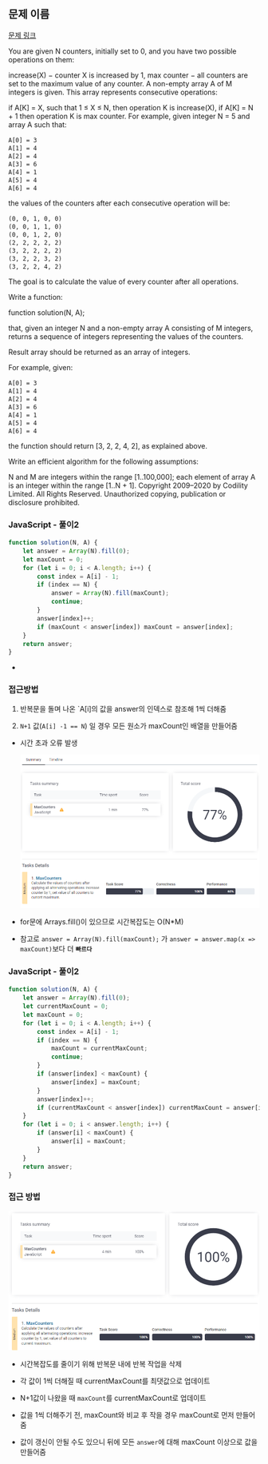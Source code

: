 ## 문제 이름

[문제 링크](https://app.codility.com/programmers/lessons/4-counting_elements/max_counters/)

You are given N counters, initially set to 0, and you have two possible operations on them:

increase(X) − counter X is increased by 1,
max counter − all counters are set to the maximum value of any counter.
A non-empty array A of M integers is given. This array represents consecutive operations:

if A[K] = X, such that 1 ≤ X ≤ N, then operation K is increase(X),
if A[K] = N + 1 then operation K is max counter.
For example, given integer N = 5 and array A such that:

    A[0] = 3
    A[1] = 4
    A[2] = 4
    A[3] = 6
    A[4] = 1
    A[5] = 4
    A[6] = 4

the values of the counters after each consecutive operation will be:

    (0, 0, 1, 0, 0)
    (0, 0, 1, 1, 0)
    (0, 0, 1, 2, 0)
    (2, 2, 2, 2, 2)
    (3, 2, 2, 2, 2)
    (3, 2, 2, 3, 2)
    (3, 2, 2, 4, 2)

The goal is to calculate the value of every counter after all operations.

Write a function:

function solution(N, A);

that, given an integer N and a non-empty array A consisting of M integers, returns a sequence of integers representing the values of the counters.

Result array should be returned as an array of integers.

For example, given:

    A[0] = 3
    A[1] = 4
    A[2] = 4
    A[3] = 6
    A[4] = 1
    A[5] = 4
    A[6] = 4

the function should return [3, 2, 2, 4, 2], as explained above.

Write an efficient algorithm for the following assumptions:

N and M are integers within the range [1..100,000];
each element of array A is an integer within the range [1..N + 1].
Copyright 2009–2020 by Codility Limited. All Rights Reserved. Unauthorized copying, publication or disclosure prohibited.

### JavaScript - 풀이2

```javascript
function solution(N, A) {
    let answer = Array(N).fill(0);
    let maxCount = 0;
    for (let i = 0; i < A.length; i++) {
        const index = A[i] - 1;
        if (index == N) {
            answer = Array(N).fill(maxCount);
            continue;
        }
        answer[index]++;
        if (maxCount < answer[index]) maxCount = answer[index];
    }
    return answer;
}
```

-

### 접근방법

1. 반복문을 돌며 나온 `A[i]의 값을 answer의 인덱스로 참조해 1씩 더해줌

2. `N+1` 값(`A[i] -1 == N`) 일 경우 모든 원소가 maxCount인 배열을 만들어줌

-   시간 초과 오류 발생

    ![MaxCount-timeout](img/MaxCounters-1.png)

-   for문에 Arrays.fill()이 있으므로 시간복잡도는 O(N\*M)

-   참고로 `answer = Array(N).fill(maxCount);` 가 `answer = answer.map(x => maxCount)`보다 더 **`빠르다`**

### JavaScript - 풀이2

```javascript
function solution(N, A) {
    let answer = Array(N).fill(0);
    let currentMaxCount = 0;
    let maxCount = 0;
    for (let i = 0; i < A.length; i++) {
        const index = A[i] - 1;
        if (index == N) {
            maxCount = currentMaxCount;
            continue;
        }
        if (answer[index] < maxCount) {
            answer[index] = maxCount;
        }
        answer[index]++;
        if (currentMaxCount < answer[index]) currentMaxCount = answer[index];
    }
    for (let i = 0; i < answer.length; i++) {
        if (answer[i] < maxCount) {
            answer[i] = maxCount;
        }
    }
    return answer;
}
```

### 접근 방법

![MaxCount-timeout](img/MaxCounters-2.png)

-   시간복잡도를 줄이기 위해 반복문 내에 반복 작업을 삭제

-   각 값이 1씩 더해질 때 currentMaxCount를 최댓값으로 업데이트

-   N+1값이 나왔을 때 `maxCount`를 currentMaxCount로 업데이트

-   값을 1씩 더해주기 전, maxCount와 비교 후 작을 경우 maxCount로 먼저 만들어줌

-   값이 갱신이 안될 수도 있으니 뒤에 모든 `answer`에 대해 maxCount 이상으로 값을 만들어줌
